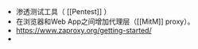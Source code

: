 - 渗透测试工具（ [[Pentest]] ）
- 在浏览器和Web App之间增加代理层（[[MitM]] proxy）。
- https://www.zaproxy.org/getting-started/
-